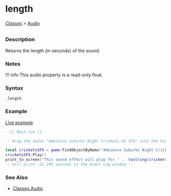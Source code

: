 # length

###### [Classes](core_api/raw_source) > [Audio](core_api/classes/audio)

### Description

Returns the length (in seconds) of the sound.

### Notes
!!! info
  This audio property is a read-only float.

### Syntax

`.length`

### Example

[Live example]()

```lua
--[[ Main.lua ]]--

-- drag the audio "Ambience Suburbs Night Crickets 01 SFX" into the hierarchy --

local cricketsSFX = game:FindObjectByName("Ambience Suburbs Night Crickets 01 SFX")
cricketsSFX:Play()
print_to_screen("This sound effect will play for " .. tostring(cricketsSFX.length) .. " seconds.")
-- will print ~52.196 seconds in the Event Log window --

```

### See Also

* [Classes.Audio]()
